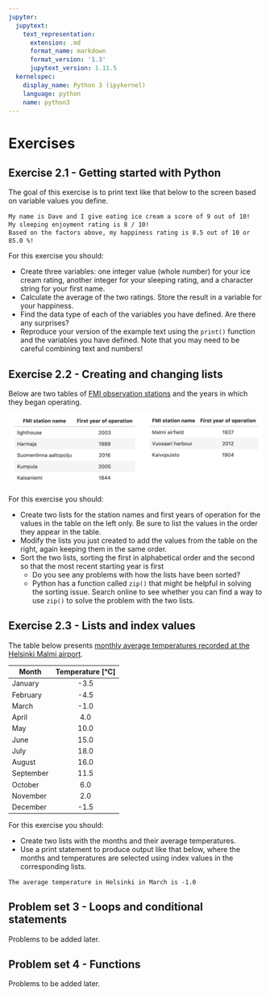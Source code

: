 ```yaml
---
jupyter:
  jupytext:
    text_representation:
      extension: .md
      format_name: markdown
      format_version: '1.3'
      jupytext_version: 1.11.5
  kernelspec:
    display_name: Python 3 (ipykernel)
    language: python
    name: python3
---
```


# Exercises


## Exercise 2.1 - Getting started with Python

The goal of this exercise is to print text like that below to the screen based on variable values you define.

```
My name is Dave and I give eating ice cream a score of 9 out of 10!
My sleeping enjoyment rating is 8 / 10!
Based on the factors above, my happiness rating is 8.5 out of 10 or 85.0 %!
```
For this exercise you should:

- Create three variables: one integer value (whole number) for your ice cream rating, another integer for your sleeping rating, and a character string for your first name. 
- Calculate the average of the two ratings. Store the result in a variable for your happiness.
- Find the data type of each of the variables you have defined. Are there any surprises?
- Reproduce your version of the example text using the `print()` function and the variables you have defined. Note that you may need to be careful combining text and numbers!


## Exercise 2.2 - Creating and changing lists

Below are two tables of [FMI observation stations](http://en.ilmatieteenlaitos.fi/observation-stations) and the years in which they began operating.

![](../img/exercise-2.2-tables.png)

For this exercise you should:

- Create two lists for the station names and first years of operation for the values in the table on the left only. Be sure to list the values in the order they appear in the table.
- Modify the lists you just created to add the values from the table on the right, again keeping them in the same order.
- Sort the two lists, sorting the first in alphabetical order and the second so that the most recent starting year is first
    - Do you see any problems with how the lists have been sorted?
    - Python has a function called `zip()` that might be helpful in solving the sorting issue. Search online to see whether you can find a way to use `zip()` to solve the problem with the two lists.


## Exercise 2.3 - Lists and index values

The table below presents [monthly average temperatures recorded at the Helsinki Malmi airport](https://www.timeanddate.com/weather/finland/helsinki/climate).

| Month     | Temperature [°C] |
| --------- | :--------------: |
| January   | -3.5             |
| February  | -4.5             |
| March     | -1.0             |
| April     | 4.0              |
| May       | 10.0             |
| June      | 15.0             |
| July      | 18.0             |
| August    | 16.0             |
| September | 11.5             |
| October   | 6.0              |
| November  | 2.0              |
| December  | -1.5             |

For this exercise you should:

- Create two lists with the months and their average temperatures.
- Use a print statement to produce output like that below, where the months and temperatures are selected using index values in the corresponding lists.

```
The average temperature in Helsinki in March is -1.0
```


## Problem set 3 - Loops and conditional statements

Problems to be added later.


## Problem set 4 - Functions

Problems to be added later.
